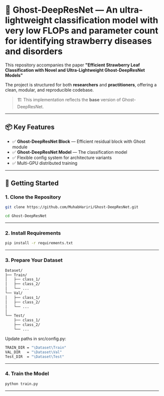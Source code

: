 # 🧠 Ghost-DeepResNet — An ultra-lightweight classification model with very low FLOPs and parameter count for identifying strawberry diseases and disorders

This repository accompanies the paper **"Efficient Strawberry Leaf Classification with Novel and Ultra-Lightweight Ghost-DeepResNet Models"**

The project is structured for both **researchers** and **practitioners**, offering a clean, modular, and reproducible codebase.

> 🏗️ This implementation reflects the **base** version of Ghost-DeepResNet. 

---

## 📦 Key Features

- ✅ **Ghost-DeepResNet Block** — Efficient residual block with Ghost module
- ✅ **Ghost-DeepResNet Model** — The classification model  
- ✅ Flexible config system for architecture variants  
- ✅ Multi-GPU distributed training 

---

## 🚀 Getting Started
### 1. Clone the Repository

```bash
git clone https://github.com/MuhabHariri/Ghost-DeepResNet.git
```
```bash
cd Ghost-DeepResNet
```


---

### 2. Install Requirements

```bash
pip install -r requirements.txt
```



---

### 3. Prepare Your Dataset
```bash
Dataset/
├── Train/
│   ├── class_1/
│   ├── class_2/
│   └── ...
└── Val/
│   ├── class_1/
│   ├── class_2/
│   └── ...
│
└── Test/
    ├── class_1/
    ├── class_2/
    └── ...
```
Update paths in src/config.py: 
```bash
TRAIN_DIR = "\Dataset\Train"
VAL_DIR   = "\Dataset\Val"
Test_DIR  = "\Dataset\Test"
```

---


### 4. Train the Model 
```bash
python train.py
```
---
